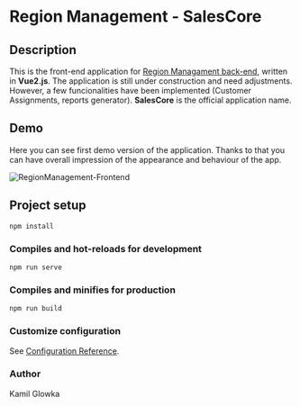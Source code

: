 # Region Management - SalesCore

## Description
This is the front-end application for <a href='https://github.com/Camil88/RegionManagement-backend'>Region Managament back-end</a>, written in **Vue2.js**. The application is still under construction and need adjustments. However, a few funcionalities have been implemented (Customer Assignments, reports generator). **SalesCore** is the official application name.

## Demo
Here you can see first demo version of the application. Thanks to that you can have overall impression of the appearance and behaviour of the app.

![RegionManagement-Frontend](demo/SalesCore.gif)

## Project setup
```
npm install
```

### Compiles and hot-reloads for development
```
npm run serve
```

### Compiles and minifies for production
```
npm run build
```

### Customize configuration
See [Configuration Reference](https://cli.vuejs.org/config/).

### Author
Kamil Glowka
